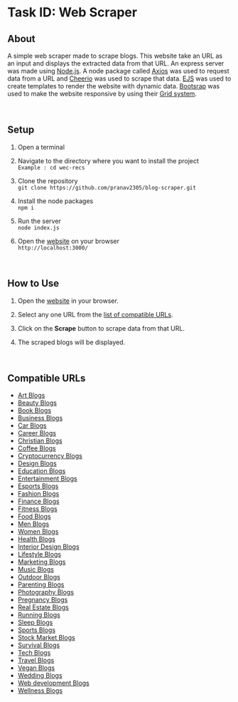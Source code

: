 # Task ID: Web Scraper

## About

A simple web scraper made to scrape blogs. This website take an URL as an input and displays the extracted data from that URL. An express server was made using [Node.js](https://nodejs.org/dist/latest-v16.x/docs/api/). A node package called [Axios](https://axios-http.com/docs/api_intro) was used to request data from a URL and [Cheerio](https://cheerio.js.org/) was used to scrape that data. [EJS](https://ejs.co/#docs) was used to create templates to render the website with dynamic data. [Bootsrap](https://getbootstrap.com/docs/4.1/getting-started/introduction/) was used to make the website responsive by using their [Grid system](https://getbootstrap.com/docs/4.1/layout/grid/).

<br>

## Setup

1. Open a terminal

2. Navigate to the directory where you want to install the project <br>
`Example : cd wec-recs`

3. Clone the repository <br>
`git clone https://github.com/pranav2305/blog-scraper.git`

4. Install the node packages <br>
`npm i`

5. Run the server <br>
`node index.js`

6. Open the [website](http://localhost:3000/) on your browser <br>
`http://localhost:3000/`

<br>

## How to Use

1. Open the [website](http://localhost:3000/) in your browser.

2. Select any one URL from the [list of compatible URLs](#compatible-urls).

3. Click on the **Scrape** button to scrape data from that URL.

4. The scraped blogs will be displayed.

<br>

## Compatible URLs
- [Art Blogs](https://detailed.com/art-blogs/)
- [Beauty Blogs](https://detailed.com/beauty-blogs/)
- [Book Blogs](https://detailed.com/book-blogs/)
- [Business Blogs](https://detailed.com/business-blogs/
)
- [Car Blogs](https://detailed.com/car-blogs/)
- [Career Blogs](https://detailed.com/career-blogs/)
- [Christian Blogs](https://detailed.com/christian-blogs/)
- [Coffee Blogs](https://detailed.com/coffee-blogs/)
- [Cryptocurrency Blogs](https://detailed.com/cryptocurrency-blogs/)
- [Design Blogs](https://detailed.com/design-blogs/)
- [Education Blogs](https://detailed.com/education-blogs/)
- [Entertainment Blogs](https://detailed.com/entertainment-blogs/)
- [Esports Blogs](https://detailed.com/esports-blogs/)
- [Fashion Blogs](https://detailed.com/fashion-blogs/)
- [Finance Blogs](https://detailed.com/finance-blogs/)
- [Fitness Blogs](https://detailed.com/fitness-blogs/)
- [Food Blogs](https://detailed.com/food-blogs/)
- [Men Blogs](https://detailed.com/men-blogs/)
- [Women Blogs](https://detailed.com/women-blogs/)
- [Health Blogs](https://detailed.com/health-blogs/)
- [Interior Design Blogs](https://detailed.com/interior-design-blogs/)
- [Lifestyle Blogs](https://detailed.com/lifestyle-blogs/)
- [Marketing Blogs](https://detailed.com/marketing-blogs/)
- [Music Blogs](https://detailed.com/music-blogs/)
- [Outdoor Blogs](https://detailed.com/outdoor-blogs/)
- [Parenting Blogs](https://detailed.com/parenting-blogs/)
- [Photography Blogs](https://detailed.com/photography-blogs/)
- [Pregnancy Blogs](https://detailed.com/pregnancy-blogs/)
- [Real Estate Blogs](https://detailed.com/real-estate-blogs/)
- [Running Blogs](https://detailed.com/running-blogs/)
- [Sleep Blogs](https://detailed.com/sleep-blogs/)
- [Sports Blogs](https://detailed.com/sports-blogs/)
- [Stock Market Blogs](https://detailed.com/stock-market-blogs/)
- [Survival Blogs](https://detailed.com/survival-blogs/)
- [Tech Blogs](https://detailed.com/tech-blogs/)
- [Travel Blogs](https://detailed.com/travel-blogs/)
- [Vegan Blogs](https://detailed.com/vegan-blogs/)
- [Wedding Blogs](https://detailed.com/wedding-blogs/)
- [Web development Blogs](https://detailed.com/web-development-blogs/)
- [Wellness Blogs](https://detailed.com/wellness-blogs/)
